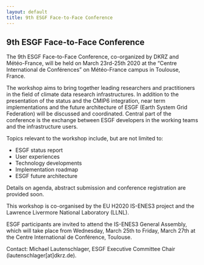 ```yaml
---
layout: default
title: 9th ESGF Face-to-Face Conference
---
```


## 9th ESGF Face-to-Face Conference

The 9th ESGF Face-to-Face Conference, co-organized by DKRZ and Météo-France, will be held on March 23rd-25th 2020 at the “Centre International de Conférences” on Météo-France campus in Toulouse, France.

The workshop aims to bring together leading researchers and practitioners in the field of climate data research infrastructures. In addition to the presentation of the status and the CMIP6 integration, near term implementations and the future architecture of ESGF (Earth System Grid Federation) will be discussed and coordinated. Central part of the conference is the exchange between ESGF developers in the working teams and the infrastructure users.

Topics relevant to the workshop include, but are not limited to:

- ESGF status report
- User experiences
- Technology developments
- Implementation roadmap
- ESGF future architecture

Details on agenda, abstract submission and conference registration are provided soon.

This workshop is co-organised by the EU H2020 IS-ENES3 project and the Lawrence Livermore National Laboratory (LLNL).

ESGF participants are invited to attend the IS-ENES3 General Assembly, which will take place from Wednesday, March 25th to Friday, March 27th at the Centre International de Conférence, Toulouse.

Contact: Michael Lautenschlager, ESGF Executive Committee Chair (lautenschlager[at]dkrz.de). 